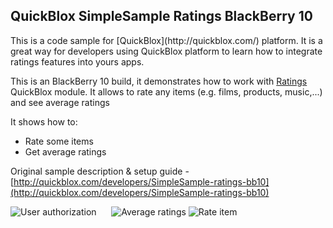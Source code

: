 <h2> QuickBlox SimpleSample Ratings BlackBerry 10</h2>
This is a code sample for [QuickBlox](http://quickblox.com/) platform. It is a great way for developers using QuickBlox platform to learn how to integrate ratings features into yours apps. 

This is an BlackBerry 10 build, it demonstrates how to work with [Ratings](http://quickblox.com/developers/Ratings) QuickBlox module.
It allows to rate any items (e.g. films, products, music,...) and see average ratings

It shows how to:
<ul>
<li> Rate some items</li>
<li> Get average ratings </li>
</ul>

Original sample description & setup guide - [http://quickblox.com/developers/SimpleSample-ratings-bb10](http://quickblox.com/developers/SimpleSample-ratings-bb10)

![User authorization](http://files.quickblox.com/qbratings_bb10_1.png) &nbsp;&nbsp;&nbsp;&nbsp; ![Average ratings](http://files.quickblox.com/qbratings_bb10_2.png)
![Rate item](http://files.quickblox.com/qbratings_bb10_3.png) 